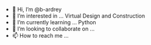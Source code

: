 - 👋 Hi, I’m @b-ardrey
- 👀 I’m interested in ... Virtual Design and Construction
- 🌱 I’m currently learning ... Python
- 💞️ I’m looking to collaborate on ...
- 📫 How to reach me ...

<!---
b-ardrey/b-ardrey is a ✨ special ✨ repository because its `README.md` (this file) appears on your GitHub profile.
You can click the Preview link to take a look at your changes.
--->
